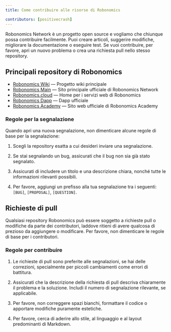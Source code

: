```yaml
---
title: Come contribuire alle risorse di Robonomics

contributors: [positivecrash]
---
```


Robonomics Network è un progetto open source e vogliamo che chiunque possa contribuire facilmente. Puoi creare articoli, suggerire modifiche, migliorare la documentazione o eseguire test. Se vuoi contribuire, per favore, apri un nuovo problema o crea una richiesta pull nello stesso repository.

## Principali repository di Robonomics 

- [Robonomics Wiki](https://github.com/airalab/robonomics-wiki) — Progetto wiki principale
- [Robonomics Main](https://github.com/airalab/robonomics.network) —  Sito principale ufficiale di Robonomics Network
- [Robonomics.cloud](https://github.com/airalab/robonomics.cloud) — Home per i servizi web di Robonomics
- [Robonomics Dapp](https://github.com/airalab/dapp.robonomics.network) — Dapp ufficiale
- [Robonomics Academy](https://github.com/airalab/robonomics.academy) — Sito web ufficiale di Robonomics Academy

### Regole per la segnalazione

Quando apri una nuova segnalazione, non dimenticare alcune regole di base per la segnalazione:

1. Scegli la repository esatta a cui desideri inviare una segnalazione.

2. Se stai segnalando un bug, assicurati che il bug non sia già stato segnalato.

3. Assicurati di includere un titolo e una descrizione chiara, nonché tutte le informazioni rilevanti possibili.

4. Per favore, aggiungi un prefisso alla tua segnalazione tra i seguenti: `[BUG]`, `[PROPOSAL]`, `[QUESTION]`.


## Richieste di pull

Qualsiasi repository Robonomics può essere soggetto a richieste pull o modifiche da parte dei contributori, laddove ritieni di avere qualcosa di prezioso da aggiungere o modificare. Per favore, non dimenticare le regole di base per i contributori.

### Regole per contribuire

1. Le richieste di pull sono preferite alle segnalazioni, se hai delle correzioni, specialmente per piccoli cambiamenti come errori di battitura.

2. Assicurati che la descrizione della richiesta di pull descriva chiaramente il problema e la soluzione. Includi il numero di segnalazione rilevante, se applicabile.

3. Per favore, non correggere spazi bianchi, formattare il codice o apportare modifiche puramente estetiche.

4. Per favore, cerca di aderire allo stile, al linguaggio e al layout predominanti di Markdown.


